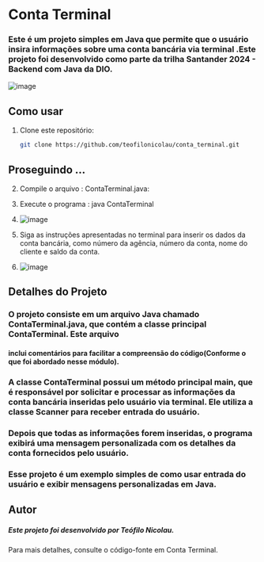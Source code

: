 # Conta Terminal
 ### Este é um projeto simples em Java que permite que o usuário insira informações sobre uma conta bancária via terminal .Este projeto foi desenvolvido como parte da trilha Santander 2024 - Backend com Java da DIO.
 ![image](https://github.com/teofilonicolau/conta_terminal/assets/97030160/a2fcf330-fcae-4683-ace4-9556956d2c87)


## Como usar

1. Clone este repositório:

   ```bash
   git clone https://github.com/teofilonicolau/conta_terminal.git
   
## Proseguindo ... 

2. Compile o arquivo :  ContaTerminal.java:

3. Execute o programa :  java ContaTerminal

4. ![image](https://github.com/teofilonicolau/conta_terminal/assets/97030160/d978dd2f-2b99-4393-af09-917b48137a51)


5. Siga as instruções apresentadas no terminal para inserir os dados da conta bancária, como número da agência, número da conta, nome do cliente e saldo da conta.
6. ![image](https://github.com/teofilonicolau/conta_terminal/assets/97030160/31e80668-41b1-4c72-9114-e36201d13ddd)


## Detalhes do Projeto 
### O projeto consiste em um arquivo Java chamado ContaTerminal.java, que contém a classe principal ContaTerminal. Este arquivo 
 #### inclui comentários para facilitar a compreensão do código(Conforme o que foi abordado nesse módulo).
### A classe ContaTerminal possui um método principal main, que é responsável por solicitar e processar as informações da conta bancária inseridas pelo usuário via terminal. Ele utiliza a classe Scanner para receber entrada do usuário.
### Depois que todas as informações forem inseridas, o programa exibirá uma mensagem personalizada com os detalhes da conta fornecidos pelo usuário.
### Esse projeto é um exemplo simples de como usar entrada do usuário e exibir mensagens personalizadas em Java.
## Autor
##### Este projeto foi desenvolvido por Teófilo Nicolau.

Para mais detalhes, consulte o código-fonte em Conta Terminal.




